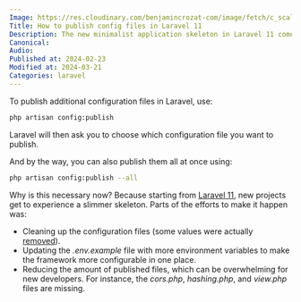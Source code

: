 ```yaml
---
Image: https://res.cloudinary.com/benjamincrozat-com/image/fetch/c_scale,f_webp,q_auto,w_1200/https://github.com/benjamincrozat/content/assets/3613731/f89fc0a0-564d-498d-aafa-a27292378376
Title: How to publish config files in Laravel 11
Description: The new minimalist application skeleton in Laravel 11 comes with no configuration files. Here's how to publish them.
Canonical:
Audio:
Published at: 2024-02-23
Modified at: 2024-03-21
Categories: laravel
---
```


To publish additional configuration files in Laravel, use:

```bash
php artisan config:publish
```

Laravel will then ask you to choose which configuration file you want to publish.

And by the way, you can also publish them all at once using:

```bash
php artisan config:publish --all
```

Why is this necessary now? Because starting from [Laravel 11](https://laravel.com/docs/11.x/releases), new projects get to experience a slimmer skeleton. Parts of the efforts to make it happen was:
- Cleaning up the configuration files (some values were actually [removed](https://github.com/laravel/laravel/commit/f437205a5e11e6fd5ea64e4adc30ab155131c79f)).
- Updating the _.env.example_ file with more environment variables to make the framework more configurable in one place.
- Reducing the amount of published files, which can be overwhelming for new developers. For instance, the _cors.php_, _hashing.php_, and _view.php_ files are missing.

